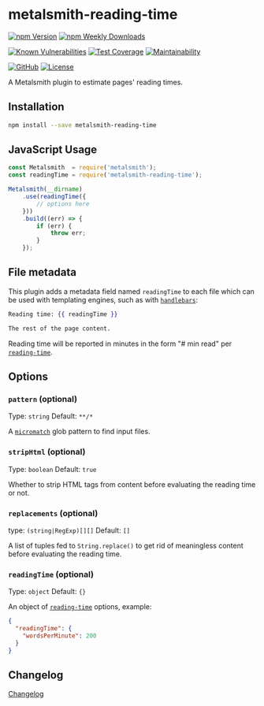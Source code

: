 # metalsmith-reading-time

[![npm Version](https://badgen.net/npm/v/metalsmith-reading-time?icon=npm)](https://www.npmjs.com/package/metalsmith-reading-time)
[![npm Weekly Downloads](https://badgen.net/npm/dw/metalsmith-reading-time)](https://www.npmjs.com/package/metalsmith-reading-time)

[![Known Vulnerabilities](https://snyk.io/test/npm/metalsmith-reading-time/badge.svg)](https://snyk.io/test/npm/metalsmith-reading-time)
[![Test Coverage](https://badgen.net/codecov/c/github/emmercm/metalsmith-reading-time/master?icon=codecov)](https://codecov.io/gh/emmercm/metalsmith-reading-time)
[![Maintainability](https://badgen.net/codeclimate/maintainability/emmercm/metalsmith-reading-time?icon=codeclimate)](https://codeclimate.com/github/emmercm/metalsmith-reading-time/maintainability)

[![GitHub](https://badgen.net/badge/emmercm/metalsmith-reading-time/purple?icon=github)](https://github.com/emmercm/metalsmith-reading-time)
[![License](https://badgen.net/github/license/emmercm/metalsmith-reading-time?color=grey)](https://github.com/emmercm/metalsmith-reading-time/blob/master/LICENSE)

A Metalsmith plugin to estimate pages' reading times.

## Installation

```bash
npm install --save metalsmith-reading-time
```

## JavaScript Usage

```javascript
const Metalsmith  = require('metalsmith');
const readingTime = require('metalsmith-reading-time');

Metalsmith(__dirname)
    .use(readingTime({
        // options here
    }))
    .build((err) => {
        if (err) {
            throw err;
        }
    });
```

## File metadata

This plugin adds a metadata field named `readingTime` to each file which can be used with templating engines, such as with [`handlebars`](https://www.npmjs.com/package/handlebars):

```handlebars
Reading time: {{ readingTime }}

The rest of the page content.
```

Reading time will be reported in minutes in the form "# min read" per [`reading-time`](https://www.npmjs.com/package/reading-time).

## Options

### `pattern` (optional)

Type: `string` Default: `**/*`

A [`micromatch`](https://www.npmjs.com/package/micromatch) glob pattern to find input files.

### `stripHtml` (optional)

Type: `boolean` Default: `true`

Whether to strip HTML tags from content before evaluating the reading time or not.

### `replacements` (optional)

type: `(string|RegExp)[][]` Default: `[]`

A list of tuples fed to `String.replace()` to get rid of meaningless content before evaluating the reading time.

### `readingTime` (optional)

Type: `object` Default: `{}`

An object of [`reading-time`](https://www.npmjs.com/package/reading-time) options, example:

```json
{
  "readingTime": {
    "wordsPerMinute": 200
  }
}
```

## Changelog

[Changelog](./CHANGELOG.md)
